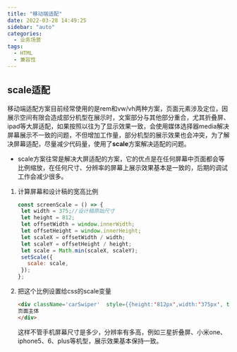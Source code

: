 ```yaml
---
title: "移动端适配"
date: 2022-03-28 14:49:25
sidebar: "auto"
categories:
  - 业务场景
tags:
  - HTML
  - 兼容性
---
```




<!-- more -->

## scale适配

移动端适配方案目前经常使用的是rem和vw/vh两种方案，页面元素涉及定位，因展示空间有限会造成部分机型在展示时，文案部分与其他部分重合，尤其折叠屏、ipad等大屏适配，如果按照以往为了显示效果一致，会使用媒体选择器media解决屏幕展示不一致的问题，不但增加工作量，部分机型的展示效果也会冲突，为了解决屏幕适配，尽量减少代码量，使用了**scale**方案解决适配的问题。

- scale方案往常是解决大屏适配的方案，它的优点是在任何屏幕中页面都会等比例缩放，在任何尺寸、分辨率的屏幕上展示效果基本是一致的，后期的调试工作会减少很多。

1. 计算屏幕和设计稿的宽高比例

   ```javascript
   const screenScale = () => {
    let width = 375;//设计稿原始尺寸
    let height = 812;
    let offsetWidth = window.innerWidth;
    let offsetHeight = window.innerHeight;
    let scaleX = offsetWidth / width;
    let scaleY = offsetHeight / height;
    let scale = Math.min(scaleX, scaleY);
    setScale({
      scale: scale,
    });
   };
   ```

2. 把这个比例设置给css的scale变量

   ```html
   <div className='carSwiper'  style={{height:'812px',width:'375px', transform: `scale(${scale.scale})` }}>
   页面主体
   </div>
   ```

   这样不管手机屏幕尺寸是多少，分辨率有多高，例如三星折叠屏、小米one、iphone5、6、plus等机型，展示效果基本保持一致。